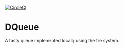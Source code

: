 [![CircleCI](https://circleci.com/gh/infinity-labs-io/DQueue/tree/master.svg?style=svg&circle-token=3b73e2c8f2a7878df265b6704aec0ac2d7125037)](https://circleci.com/gh/infinity-labs-io/DQueue/tree/master)

# DQueue
A tasty queue implemented locally using the file system.
